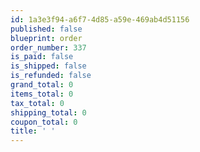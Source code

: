```yaml
---
id: 1a3e3f94-a6f7-4d85-a59e-469ab4d51156
published: false
blueprint: order
order_number: 337
is_paid: false
is_shipped: false
is_refunded: false
grand_total: 0
items_total: 0
tax_total: 0
shipping_total: 0
coupon_total: 0
title: ' '
---
```

